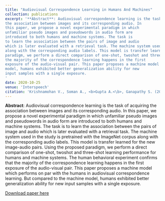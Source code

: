 ```yaml
---
title: "Audiovisual Correspondence Learning in Humans And Machines"
collection: publications
excerpt: '**Abstract**: Audiovisual correspondence learning is the task of acquiring
the association between images and its corresponding audio. In
this paper, we propose a novel experimental paradigm in which
unfamiliar pseudo images and pseudowords in audio form are
introduced to both humans and machine systems. The task is
to learn the association between the pairs of image and audio
which is later evaluated with a retrieval task. The machine system used in the study is pretrained with the ImageNet corpus
along with the corresponding audio labels. This model is transfer learned for the new image-audio pairs. Using the proposed
paradigm, we perform a direct comparison of one-shot, twoshot and three-shot learning performance for humans and machine systems. The human behavioral experiment confirms that
the majority of the correspondence learning happens in the first
exposure of the audio-visual pair. This paper proposes a machine model which performs on par with the humans in audiovisual correspondence learning. But compared to the machine
model, humans exhibited better generalization ability for new
input samples with a single exposure.
'
date: 2020-10-25
venue: 'Interspeech'
citation: 'Krishnamohan V., Soman A., <b>Gupta A.<\b>, Ganapathy S. (2020). Audiovisual Correspondence Learning in Humans And Machines. Accepted at Interspeech 2020..'
---
```

**Abstract**: Audiovisual correspondence learning is the task of acquiring
the association between images and its corresponding audio. In
this paper, we propose a novel experimental paradigm in which
unfamiliar pseudo images and pseudowords in audio form are
introduced to both humans and machine systems. The task is
to learn the association between the pairs of image and audio
which is later evaluated with a retrieval task. The machine system used in the study is pretrained with the ImageNet corpus
along with the corresponding audio labels. This model is transfer learned for the new image-audio pairs. Using the proposed
paradigm, we perform a direct comparison of one-shot, twoshot and three-shot learning performance for humans and machine systems. The human behavioral experiment confirms that
the majority of the correspondence learning happens in the first
exposure of the audio-visual pair. This paper proposes a machine model which performs on par with the humans in audiovisual correspondence learning. But compared to the machine
model, humans exhibited better generalization ability for new
input samples with a single exposure.


[Download paper here](http://leap.ee.iisc.ac.in/sriram/publications/papers/Multimodal_Learning.pdf)

